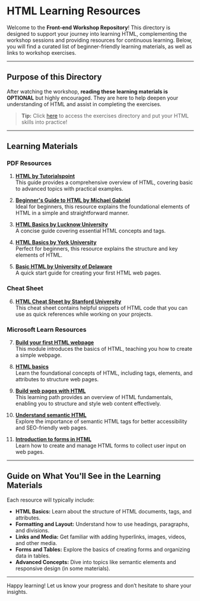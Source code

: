 # HTML Learning Resources

Welcome to the **Front-end Workshop Repository**! This directory is designed to support your journey into learning HTML, complementing the workshop sessions and providing resources for continuous learning. Below, you will find a curated list of beginner-friendly learning materials, as well as links to workshop exercises.

---

## Purpose of this Directory
After watching the workshop, **reading these learning materials is OPTIONAL** but highly encouraged. They are here to help deepen your understanding of HTML and assist in completing the exercises. 

> **Tip:** Click [here](../../Exercises) to access the exercises directory and put your HTML skills into practice!

---

## Learning Materials

### PDF Resources

1. **[HTML by Tutorialspoint](https://tinyurl.com/HTML-by-Tutorialspoint)**  
   This guide provides a comprehensive overview of HTML, covering basic to advanced topics with practical examples.

2. **[Beginner's Guide to HTML by Michael Gabriel](https://tinyurl.com/Beginners-Guide-to-HTML)**  
   Ideal for beginners, this resource explains the foundational elements of HTML in a simple and straightforward manner.

3. **[HTML Basics by Lucknow University](https://tinyurl.com/HTML-Lucknow-University)**  
   A concise guide covering essential HTML concepts and tags.

4. **[HTML Basics by York University](https://tinyurl.com/HTML-York-University)**  
   Perfect for beginners, this resource explains the structure and key elements of HTML.

5. **[Basic HTML by University of Delaware](https://tinyurl.com/HTML-University-of-Delaware)**  
   A quick start guide for creating your first HTML web pages.

### Cheat Sheet

6. **[HTML Cheat Sheet by Stanford University](https://tinyurl.com/HTML-Cheat-sheet)**  
   This cheat sheet contains helpful snippets of HTML code that you can use as quick references while working on your projects.

### Microsoft Learn Resources

7. **[Build your first HTML webpage](https://learn.microsoft.com/en-us/training/modules/build-first-html-webpage/)**  
   This module introduces the basics of HTML, teaching you how to create a simple webpage.

8. **[HTML basics](https://learn.microsoft.com/en-us/training/modules/html-basics/)**  
   Learn the foundational concepts of HTML, including tags, elements, and attributes to structure web pages.

9. **[Build web pages with HTML](https://learn.microsoft.com/en-us/training/modules/build-web-pages-html/)**  
   This learning path provides an overview of HTML fundamentals, enabling you to structure and style web content effectively.

10. **[Understand semantic HTML](https://learn.microsoft.com/en-us/training/modules/semantic-html/)**  
   Explore the importance of semantic HTML tags for better accessibility and SEO-friendly web pages.

11. **[Introduction to forms in HTML](https://learn.microsoft.com/en-us/training/modules/html-forms-introduction/)**  
   Learn how to create and manage HTML forms to collect user input on web pages.

---

## Guide on What You'll See in the Learning Materials
Each resource will typically include:
- **HTML Basics:** Learn about the structure of HTML documents, tags, and attributes.
- **Formatting and Layout:** Understand how to use headings, paragraphs, and divisions.
- **Links and Media:** Get familiar with adding hyperlinks, images, videos, and other media.
- **Forms and Tables:** Explore the basics of creating forms and organizing data in tables.
- **Advanced Concepts:** Dive into topics like semantic elements and responsive design (in some materials).

---

Happy learning! Let us know your progress and don’t hesitate to share your insights.
